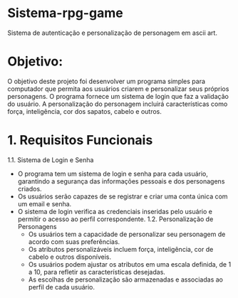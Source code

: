 # Sistema-rpg-game
Sistema de autenticação e personalização de personagem em ascii art.

# Objetivo: 
  O objetivo deste projeto foi desenvolver um programa simples para computador que permita aos usuários criarem e personalizar seus próprios personagens. O programa fornece um sistema de login que faz a validação do usuário. A personalização do personagem incluirá características como força, inteligência, cor dos sapatos, cabelo e outros.

# 1. Requisitos Funcionais
 1.1. Sistema de Login e Senha
   - O programa tem um sistema de login e senha para cada usuário, garantindo a segurança das informações pessoais e dos personagens criados.
   - Os usuários serão capazes de se registrar e criar uma conta única com um email e senha.
   - O sistema de login verifica as credenciais inseridas pelo usuário e permitir o acesso ao perfil correspondente. 
1.2. Personalização de Personagens
       - Os usuários tem a capacidade de personalizar seu personagem de acordo com suas preferências.
       - Os atributos personalizáveis incluem força, inteligência, cor de cabelo e outros disponíveis.
       - Os usuários podem ajustar os atributos em uma escala definida, de 1 a 10, para refletir as características desejadas.
       - As escolhas de personalização são armazenadas e associadas ao perfil de cada usuário.
